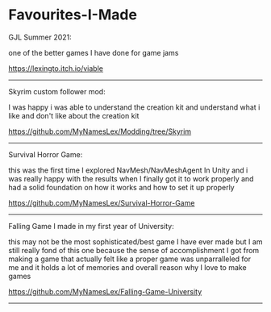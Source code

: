 # Favourites-I-Made
GJL Summer 2021:


one of the better games I have done for game jams

https://lexingto.itch.io/viable
_________________________________________________________________________________________________________________________________________________________________________
Skyrim custom follower mod:


I was happy i was able to understand the creation kit and understand what i like and don't like about the creation kit

https://github.com/MyNamesLex/Modding/tree/Skyrim
_________________________________________________________________________________________________________________________________________________________________________
Survival Horror Game:


this was the first time I explored NavMesh/NavMeshAgent In Unity and i was really happy with the results when I finally got it to work properly and had a solid foundation on how it works and how to set it up properly

https://github.com/MyNamesLex/Survival-Horror-Game
_________________________________________________________________________________________________________________________________________________________________________
Falling Game I made in my first year of University:


this may not be the most sophisticated/best game I have ever made but I am still really fond of this one because the sense of accomplishment I got from making a game that actually felt like a proper game was unparralleled for me and it holds a lot of memories and overall reason why I love to make games

https://github.com/MyNamesLex/Falling-Game-University
_________________________________________________________________________________________________________________________________________________________________________
